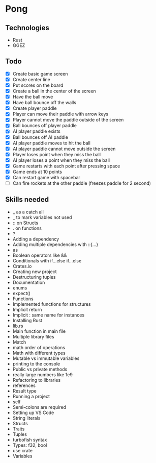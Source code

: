 # Pong

## Technologies

- Rust
- GGEZ

## Todo

* [x] Create basic game screen
* [x] Create center line
* [x] Put scores on the board
* [x] Create a ball in the center of the screen
* [x] Have the ball move
* [x] Have ball bounce off the walls
* [x] Create player paddle
* [x] Player can move their paddle with arrow keys
* [x] Player cannot move the paddle outside of the screen
* [x] Ball bounces off player paddle
* [x] AI player paddle exists
* [x] Ball bounces off AI paddle
* [x] AI player paddle moves to hit the ball
* [x] AI player paddle cannot move outside the screen
* [x] Player loses point when they miss the ball
* [x] AI player loses a point when they miss the ball
* [x] Game restarts with each point after pressing space
* [x] Game ends at 10 points
* [x] Can restart game with spacebar
* [ ] Can fire rockets at the other paddle (freezes paddle for 2 second)

## Skills needed

* _ as a catch all
* _ to mark variables not used
* :: on Structs
* . on functions
* ?
* Adding a dependency
* Adding multiple dependencies with ::{...}
* as
* Boolean operators like &&
* Conditionals with if...else if...else
* Crates.io
* Creating new project
* Destructuring tuples
* Documentation
* enums
* expect()
* Functions
* Implemented functions for structures
* Implicit return
* Implicit : same name for instances
* Installing Rust
* lib.rs
* Main function in main file
* Multiple library files
* Match
* math order of operations
* Math with different types
* Mutable vs immutable variables
* printing to the console
* Public vs private methods
* really large numbers like 1e9
* Refactoring to libraries
* references
* Result type
* Running a project
* self
* Semi-colons are required
* Setting up VS Code
* String literals
* Structs
* Traits
* Tuples
* turbofish syntax
* Types: f32, bool
* use crate
* Variables